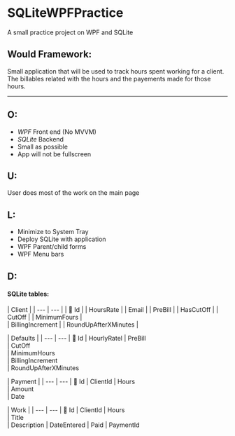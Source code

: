 # SQLiteWPFPractice
A small practice project on WPF and SQLite

## Would Framework: 
Small application that will be used to track hours
spent working for a client.
The billables related with the hours and the payements
made for those hours.

---

## O:
 * _WPF_ Front end (No MVVM)
 * _SQLite_ Backend
 * Small as possible
 * App will not be fullscreen
 
## U: 
User does most of the work on the main page

## L:
 * Minimize to System Tray
 * Deploy SQLite with application
 * WPF Parent/child forms
 * WPF Menu bars  

## D:

#### SQLite tables:

[//]: # (Client Table)

| Client | 
| --- | --- |
| &#128273; Id |
| HoursRate |
| Email |
| PreBill |
| HasCutOff |
| CutOff   |
| MinimumFours  |  
| BillingIncrement   |
| RoundUpAfterXMinutes    |



[//]: # (Defaults)


| Defaults | 
| --- | --- 
| &#128273; Id 
| HourlyRatel 
| PreBill  
| CutOff   
| MinimumHours    
| BillingIncrement   
| RoundUpAfterXMinutes  



[//]: # (Payment)


| Payment | 
| --- | --- 
| &#128273; Id 
| ClientId
| Hours  
| Amount   
| Date   


[//]: # (Work)


| Work | 
| --- | --- 
| &#128273; Id 
| ClientId
| Hours  
| Title  
| Description
| DateEntered
| Paid
| PaymentId   
 




 